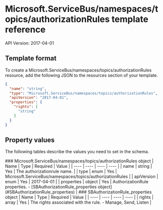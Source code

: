 # Microsoft.ServiceBus/namespaces/topics/authorizationRules template reference
API Version: 2017-04-01
## Template format

To create a Microsoft.ServiceBus/namespaces/topics/authorizationRules resource, add the following JSON to the resources section of your template.

```json
{
  "name": "string",
  "type": "Microsoft.ServiceBus/namespaces/topics/authorizationRules",
  "apiVersion": "2017-04-01",
  "properties": {
    "rights": [
      "string"
    ]
  }
}
```
## Property values

The following tables describe the values you need to set in the schema.

<a id="Microsoft.ServiceBus/namespaces/topics/authorizationRules" />
### Microsoft.ServiceBus/namespaces/topics/authorizationRules object
|  Name | Type | Required | Value |
|  ---- | ---- | ---- | ---- |
|  name | string | Yes | The authorizationrule name. |
|  type | enum | Yes | Microsoft.ServiceBus/namespaces/topics/authorizationRules |
|  apiVersion | enum | Yes | 2017-04-01 |
|  properties | object | Yes | AuthorizationRule properties. - [SBAuthorizationRule_properties object](#SBAuthorizationRule_properties) |


<a id="SBAuthorizationRule_properties" />
### SBAuthorizationRule_properties object
|  Name | Type | Required | Value |
|  ---- | ---- | ---- | ---- |
|  rights | array | Yes | The rights associated with the rule. - Manage, Send, Listen |

